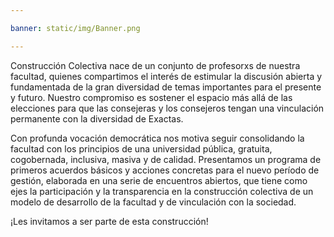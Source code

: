 ```yaml
---

banner: static/img/Banner.png

---
```

Construcción Colectiva nace de un conjunto de profesorxs de nuestra facultad, quienes
compartimos el interés de estimular la discusión abierta y fundamentada de la gran diversidad
de temas importantes para el presente y futuro. Nuestro compromiso es sostener el espacio
más allá de las elecciones para que las consejeras y los consejeros tengan una vinculación
permanente con la diversidad de Exactas.


Con profunda vocación democrática nos motiva seguir consolidando la facultad con los
principios de una universidad pública, gratuita, cogobernada, inclusiva, masiva y de calidad.
Presentamos un programa de primeros acuerdos básicos y acciones concretas para el nuevo
período de gestión, elaborada en una serie de encuentros abiertos, que tiene como ejes la
participación y la transparencia en la construcción colectiva de un modelo de desarrollo de la
facultad y de vinculación con la sociedad.


¡Les invitamos a ser parte de esta construcción!